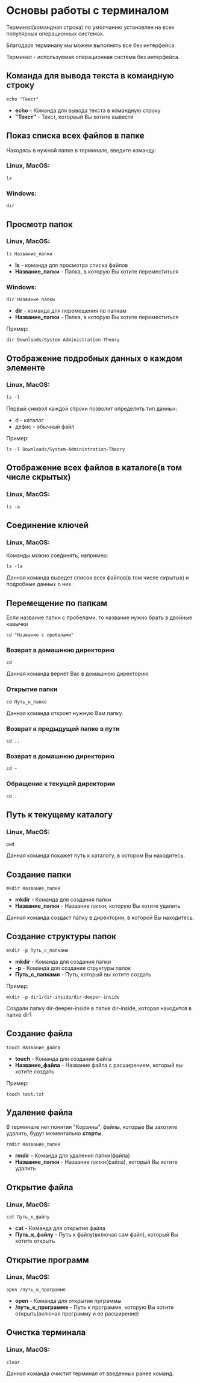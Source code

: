 # Основы работы с терминалом
Терминал(командная строка) по умолчанию установлен на всех популярных операционных системах.

Благодаря терминалу мы можем выполнять все без интерфейса.

Терминал - используемая операционная система без интерфейса.

## Команда для вывода текста в командную строку

```
echo "Текст"
```

* **echo** - Команда для вывода текста в командную строку
* **"Текст"** - Текст, которвый Вы хотите вывести

## Показ списка всех файлов в папке
Находясь в нужной папке в терминале, введите команду:

### Linux, MacOS:

```
ls  
```

### Windows:

```
dir
```

## Просмотр папок
### Linux, MacOS:

```
ls Название_папки
```

* **ls** - команда для просмотра списка файлов
* **Название_папки** - Папка, в которую Вы хотите переместиться

### Windows:

```
dir Название_папки
```

* **dir** - команда для перемещения по папкам
* **Название_папки** - Папка, в которую Вы хотите переместиться

Пример:

```
dir Downloads/System-Administration-Theory
```

## Отображение подробных данных о каждом элементе
### Linux, MacOS:

```
ls -l
```

Первый символ каждой строки позволит определить тип данных:
* d - каталог
* дефис - обычный файл

Пример:

```
ls -l Downloads/System-Administration-Theory
```
## Отображение всех файлов в каталоге(в том числе скрытых)
### Linux, MacOS:

```
ls -a
```

## Соединение ключей
### Linux, MacOS:
Команды можно соединять, например:

```
ls -la
```

Данная команда выведет список всех файлов(в том числе скрытых) и подробные данных о них.

## Перемещение по папкам
Если название папки с пробелами, то название нужно брать в двойные кавычки
```
cd "Название с пробелами"
```

### Возврат в домашнюю директорию

```
cd
```

Данная команда вернет Вас в домашнюю директорию

### Открытие папки

```
cd Путь_к_папке
```

Данная команда откроет нужную Вам папку.

### Возврат к предыдущей папке в пути
```
cd ..
```

### Возврат в домашнюю директорию
```
cd ~
```

### Обращение к текущей директории
```
cd .
```

## Путь к текущему каталогу
### Linux, MacOS:

```
pwd
```

Данная команда покажет путь к каталогу, в котором Вы находитесь.

## Создание папки

```
mkdir Название_папки
```

* **mkdir** - Команда для создания папки
* **Название_папки** - Название папки, которую Вы хотите удалить

Данная команда создаст папку в директории, в которой Вы находитесь.

## Создание структуры папок

```
mkdir -p Путь_с_папками
```

* **mkdir** - Команда для создания папки
* **-p** - Команда для создания структуры папок
* **Путь_с_папками** - Путь, который вы хотите создать

Пример:

```
mkdir -p dir1/dir-inside/dir-deeper-inside
```

Создали папку dir-deeper-inside в папке dir-inside, которая находится в папке dir1

## Создание файла
```
touch Название_файла
```

* **touch** - Команда для создания файла
* **Название_файла** - Название файла с расширением, который вы хотите создать

Пример:

```
touch test.txt
```

## Удаление файла
В терминале нет понятия "Корзины", файлы, которые Вы захотите удалить, будут моментально **стерты**.

```
rmdir Название_папки
```

* **rmdir** - Команда для удаления папки(файла)
* **Название_папки** - Название папки(файла), который Вы хотите удалить

## Открытие файла
### Linux, MacOS:

```
cat Путь_к_файлу
```

* **cat** - Команда для открытия файла
* **Путь_к_файлу** - Путь к файлу(включая сам файл), который Вы хотите открыть

## Открытие программ
### Linux, MacOS:

```
open /путь_к_программе
```

* **open** - Команда для открытия прграммы
* **/путь_к_программе** - Путь к программе, которую Вы хотите открыть(включая программу и ее расширение)

## Очистка терминала
### Linux, MacOS:
```
clear
```

Данная команда очистит терминал от введенных ранее команд.
